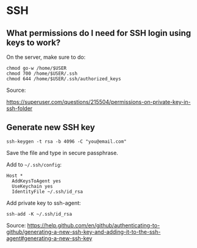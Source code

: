 # SSH

## What permissions do I need for SSH login using keys to work?

On the server, make sure to do:

```
chmod go-w /home/$USER
chmod 700 /home/$USER/.ssh
chmod 644 /home/$USER/.ssh/authorized_keys
```

Source:

https://superuser.com/questions/215504/permissions-on-private-key-in-ssh-folder

## Generate new SSH key

```
ssh-keygen -t rsa -b 4096 -C "you@email.com"
```

Save the file and type in secure passphrase.

Add to `~/.ssh/config`:

```
Host *
  AddKeysToAgent yes
  UseKeychain yes
  IdentityFile ~/.ssh/id_rsa
```

Add private key to ssh-agent:

```
ssh-add -K ~/.ssh/id_rsa
```

Source: https://help.github.com/en/github/authenticating-to-github/generating-a-new-ssh-key-and-adding-it-to-the-ssh-agent#generating-a-new-ssh-key
